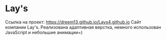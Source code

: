 # Lay's
Ссылка на проект: https://dreem13.github.io/Lays4.github.io
Сайт компании Lay's. Реализована адаптивная верстка, немного использован JavaScript и небольшие анимации=)

